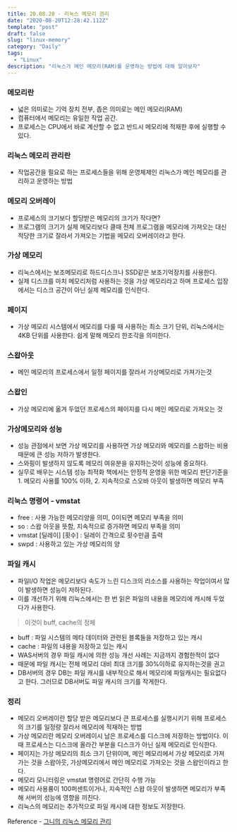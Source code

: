 ```yaml
---
title: 20.08.20 - 리눅스 메모리 관리
date: "2020-08-20T12:28:42.112Z"
template: "post"
draft: false
slug: "linux-memory"
category: "Daily"
tags:
  - "Linux"
description: "리눅스가 메인 메모리(RAM)를 운영하는 방법에 대해 알아보자"
---
```


### 메모리란
- 넓은 의미로는 기억 장치 전부, 좁은 의미로는 메인 메모리(RAM)
- 컴퓨터에서 메모리는 유일한 작업 공간.
- 프로세스는 CPU에서 바로 계산할 수 없고 반드시 메모리에 적재한 후에 실행할 수 있다.

### 리눅스 메모리 관리란
- 작업공간을 필요로 하는 프로세스들을 위해 운영체제인 리눅스가 메인 메모리를 관리하고 운영하는 방법

### 메모리 오버레이
- 프로세스의 크기보다 할당받은 메모리의 크기가 작다면? 
- 프로그램의 크기가 실제 메모리보다 클때 전체 프로그램을 메모리에 가져오는 대신 적당한 크기로 잘라서 가져오는 기법을 메모리 오버레이라고 한다.

### 가상 메모리
- 리눅스에서는 보조메모리로 하드디스크나 SSD같은 보조기억장치를 사용한다.
- 실제 디스크를 마치 메모리처럼 사용하는 것을 가상 메모리라고 하며 프로세스 입장에서는 디스크 공간이 아닌 실제 메모리를 인식한다.

### 페이지
- 가상 메모리 시스템에서 메모리를 다룰 때 사용하는 최소 크기 단위, 리눅스에서는 4KB 단위를 사용한다. 쉽게 말해 메모리 한조각을 의미한다.

### 스왑아웃
- 메인 메모리의 프로세스에서 일정 페이지를 잘라서 가상메모리로 가져가는것
### 스왑인
- 가상 메모리에 옮겨 두었던 프로세스의 페이지를 다시 메인 메모리로 가져오는 것


### 가상메모리와 성능
- 성능 관점에서 보면 가상 메모리를 사용하면 가상 메모리와 메모리를 스왑하는 비용때문에 큰 성능 저하가 발생한다.
- 스와핑이 발생하지 않도록 메모리 여유분을 유지하는것이 성능에 중요하다.
- 실무로 배우는 시스템 성능 최적화 책에서는 안정적 운영을 위한 메모리 판단기준을 1. 메모리 사용률 100% 이하, 2. 지속적으로 스오바 아웃이 발생하면 메모리 부족

### 리눅스 명령어 - vmstat
- free : 사용 가능한 메모리양을 의미, 0이되면 메모리 부족을 의미
- so : 스왑 아웃을 뜻함, 지속적으로 증가하면 메모리 부족을 의미
- vmstat [딜레이] [횟수] : 딜레이 간격으로 횟수만큼 출력
- swpd : 사용하고 있는 가상 메모리의 양

### 파일 캐시
- 파일I/O 작업은 메모리보다 속도가 느린 디스크의 리소스를 사용하는 작업이여서 많이 발생하면 성능이 저하된다.
- 이를 개선하기 위해 리눅스에서는 한 번 읽은 파일의 내용을 메모리에 캐시해 두었다가 사용한다.
 > 이것이 buff, cache의 정체
- buff : 파일 시스템의 메타 데이터와 관련된 블록들을 저장하고 있는 캐시
- cache : 파일의 내용을 저장하고 있는 캐시
- WAS서버의 경우 파일 캐시에 의한 성능 개선 사례는 지금까지 경험한적이 없다
- 때문에 파일 캐시는 전체 메모리 대비 최대 크기를 30%이하로 유지하는것을 권고
- DB서버의 경우 DB는 파일 캐시를 내부적으로 해서 메모리에 파일캐시는 필요없다고 한다. 그러므로 DB서버도 파일 캐시의 크기를 작게한다.

### 정리
- 메모리 오버레이란 할당 받은 메모리보다 큰 프로세스를 실행시키기 위해 프로세스의 크기를 일정량 잘라서 메모리에 적재하는 방법
- 가상 메모리란 메모리 오버레이시 남은 프로세스를 디스크에 저장하는 방법이다. 이때 프로세스는 디스크에 올라간 부분을 디스크가 아닌 실제 메모리로 인식한다.
- 페이지는 가상 메모리의 최소 크기 단위이며, 메인 메모리에서 가상 메모리로 가져가는 것을 스왑아웃, 가상메모리에서 메인 메모리로 가져오는 것을 스왑인이라고 한다.
- 메모리 모니터링은 vmstat 명령어로 간단히 수행 가능
- 메모리 사용륭이 100퍼센트이거나, 지속적인 스왑 아웃이 발생하면 메모리가 부족해 서버의 성능에 영향을 끼친다.
- 리눅스의 메모리는 추가적으로 파일 캐시에 대한 정보도 저장한다.


Reference - [그니의 리눅스 메모리 관리](https://youtu.be/OPdjLaW0flU)
